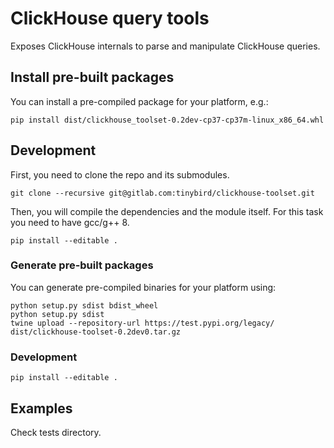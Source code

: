 # ClickHouse query tools
Exposes ClickHouse internals to parse and manipulate ClickHouse queries.

## Install pre-built packages
You can install a pre-compiled package for your platform, e.g.:
```
pip install dist/clickhouse_toolset-0.2dev-cp37-cp37m-linux_x86_64.whl
```

## Development

First, you need to clone the repo and its submodules.

```
git clone --recursive git@gitlab.com:tinybird/clickhouse-toolset.git
```

Then, you will compile the dependencies and the module itself. For this task you need to have gcc/g++ 8.

```
pip install --editable .
```

### Generate pre-built packages

You can generate pre-compiled binaries for your platform using:
```
python setup.py sdist bdist_wheel
python setup.py sdist
twine upload --repository-url https://test.pypi.org/legacy/ dist/clickhouse-toolset-0.2dev0.tar.gz
```

### Development

```
pip install --editable .
```

## Examples

Check tests directory.
